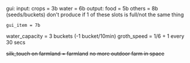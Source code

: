 gui:
	input:
		crops = 3b
		water = 6b
	output:
		food = 5b
		others = 8b (seeds/buckets)
	don't produce if 1 of these slots is full/not the same thing
	
	gui_item = 7b

water_capacity = 3 buckets (-1 bucket/10min)
groth_speed =  1/6 + 1 every 30 secs

~~silk_touch on farmland = farmland~~
~~no more outdoor farm in space~~
